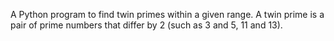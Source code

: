 A Python program to find twin primes within a given range. A twin prime is a pair of prime numbers that differ by 2 (such as 3 and 5, 11 and 13). 
